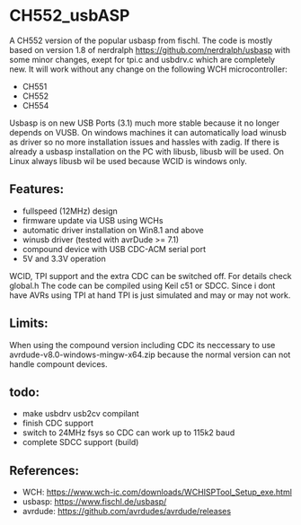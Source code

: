 # CH552_usbASP

A CH552 version of the popular usbasp from fischl. The code is mostly based on version 1.8 of nerdralph https://github.com/nerdralph/usbasp with some minor changes, exept for tpi.c and usbdrv.c which are completely new. It will work without any change on the following WCH microcontroller:

  - CH551
  - CH552
  - CH554

Usbasp is on new USB Ports (3.1) much more stable because it no longer depends on VUSB. On windows machines it can automatically load winusb as driver so no more installation issues and hassles with zadig. If there is already a usbasp installation on the PC with libusb, libusb will be used. On Linux always libusb wil be used because WCID is windows only.

## Features:

  - fullspeed (12MHz) design
  - firmware update via USB using WCHs 
  - automatic driver installation on Win8.1 and above
  - winusb driver (tested with avrDude >= 7.1)
  - compound device with USB CDC-ACM serial port 
  - 5V and 3.3V operation

WCID, TPI support and the extra CDC can be switched off. For details check global.h The code can be compiled using Keil c51 or SDCC. Since i dont have AVRs using TPI at hand TPI is just simulated and may or may not work. 

## Limits:

When using the compound version including CDC its neccessary to use avrdude-v8.0-windows-mingw-x64.zip because the normal version can not handle compount devices.

## todo:

 - make usbdrv usb2cv compilant
 - finish CDC support
 - switch to 24MHz fsys so CDC can work up to 115k2 baud
 - complete SDCC support (build) 

## References:

 - WCH:     https://www.wch-ic.com/downloads/WCHISPTool_Setup_exe.html
 - usbasp:  https://www.fischl.de/usbasp/
 - avrdude: https://github.com/avrdudes/avrdude/releases